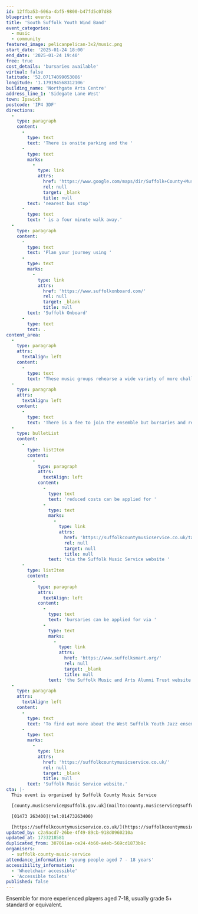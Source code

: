 ```yaml
---
id: 12ffba53-606a-4bf5-9800-b47fd5c07d88
blueprint: events
title: 'South Suffolk Youth Wind Band'
event_categories:
  - music
  - community
featured_image: pelicanpelican-3x2/music.png
start_date: '2025-01-24 18:00'
end_date: '2025-01-24 19:40'
free: true
cost_details: 'bursaries available'
virtual: false
latitude: '52.07174099053086'
longitude: '1.179194568312106'
building_name: 'Northgate Arts Centre'
address_line_1: 'Sidegate Lane West'
town: Ipswich
postcode: 'IP4 3DF'
directions:
  -
    type: paragraph
    content:
      -
        type: text
        text: 'There is onsite parking and the '
      -
        type: text
        marks:
          -
            type: link
            attrs:
              href: 'https://www.google.com/maps/dir/Suffolk+County+Music+Service,+Northgate+Arts+Centre,+Sidegate+Ln+W,+Ipswich+IP4+3DF/Northgate+School,+Ipswich+IP4+3EQ/@52.0714123,1.1794618,18z/data=!3m1!4b1!4m14!4m13!1m5!1m1!1s0x47d99f6e63d0177d:0x6beb964950bde33c!2m2!1d1.1792053!2d52.0716388!1m5!1m1!1s0x47d99f6c4ff94971:0x38d8a9df567ac61f!2m2!1d1.18273!2d52.071865!3e2?entry=ttu&g_ep=EgoyMDI0MTEyNC4xIKXMDSoASAFQAw%3D%3D'
              rel: null
              target: _blank
              title: null
        text: 'nearest bus stop'
      -
        type: text
        text: ' is a four minute walk away.'
  -
    type: paragraph
    content:
      -
        type: text
        text: 'Plan your journey using '
      -
        type: text
        marks:
          -
            type: link
            attrs:
              href: 'https://www.suffolkonboard.com/'
              rel: null
              target: _blank
              title: null
        text: 'Suffolk Onboard'
      -
        type: text
        text: .
content_area:
  -
    type: paragraph
    attrs:
      textAlign: left
    content:
      -
        type: text
        text: 'These music groups rehearse a wide variety of more challenging repertoire, working towards several concerts and performances throughout the year.'
  -
    type: paragraph
    attrs:
      textAlign: left
    content:
      -
        type: text
        text: 'There is a fee to join the ensemble but bursaries and reduced costs are available, including for people who are in receipt of free school meals and looked after children -'
  -
    type: bulletList
    content:
      -
        type: listItem
        content:
          -
            type: paragraph
            attrs:
              textAlign: left
            content:
              -
                type: text
                text: 'reduced costs can be applied for '
              -
                type: text
                marks:
                  -
                    type: link
                    attrs:
                      href: 'https://suffolkcountymusicservice.co.uk/take-part/remissions-information/'
                      rel: null
                      target: null
                      title: null
                text: 'via the Suffolk Music Service website '
      -
        type: listItem
        content:
          -
            type: paragraph
            attrs:
              textAlign: left
            content:
              -
                type: text
                text: 'bursaries can be applied for via '
              -
                type: text
                marks:
                  -
                    type: link
                    attrs:
                      href: 'https://www.suffolksmart.org/'
                      rel: null
                      target: _blank
                      title: null
                text: 'the Suffolk Music and Arts Alumni Trust website'
  -
    type: paragraph
    attrs:
      textAlign: left
    content:
      -
        type: text
        text: 'To find out more about the West Suffolk Youth Jazz ensemble or find an ensemble near you, please visit the '
      -
        type: text
        marks:
          -
            type: link
            attrs:
              href: 'https://suffolkcountymusicservice.co.uk/'
              rel: null
              target: _blank
              title: null
        text: 'Suffolk Music Service website.'
cta: |-
  This event is organised by Suffolk County Music Service

  [county.musicservice@suffolk.gov.uk](mailto:county.musicservice@suffolk.gov.uk)

  [01473 263400](tel:01473263400)

  [https://suffolkcountymusicservice.co.uk/](https://suffolkcountymusicservice.co.uk/)
updated_by: c2a9acd7-26be-4f49-89cb-918d0960210a
updated_at: 1733218581
duplicated_from: 307061ae-ce24-4b60-a4eb-569cd1873b9c
organisers:
  - suffolk-county-music-service
attendance_information: 'young people aged 7 - 18 years'
accessibility_information:
  - 'Wheelchair accessible'
  - 'Accessible toilets'
published: false
---
```

Ensemble for more experienced players aged 7-18, usually grade 5+ standard or equivalent.